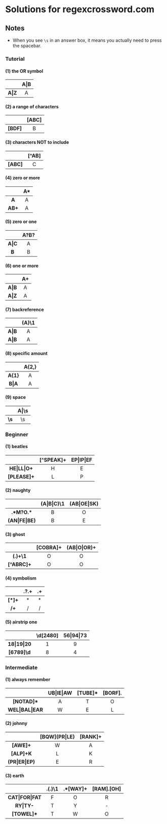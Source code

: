 # Solutions for regexcrossword.com

## Notes

* When you see `\s` in an answer box, it means you actually need to press the spacebar.

### Tutorial

#### (1) the OR symbol

|                 | A&#124;B |
|:---------------:|:--------:|
| <b>A&#124;Z</b> | A        |

#### (2) a range of characters

|              | [ABC] |
|:------------:|:-----:|
| <b>[BDF]</b> | B     |

#### (3) characters NOT to include

|              | [^AB] |
|:------------:|:-----:|
| <b>[ABC]</b> | C     |

#### (4) zero or more

|            | A* |
|:----------:|:--:|
| <b>A</b>   | A  |
| <b>AB+</b> | A  |

#### (5) zero or one

|                 | A?B? |
|:---------------:|:----:|
| <b>A&#124;C</b> | A    |
| <b>B</b>        | B    |

#### (6) one or more

|                 | A+ |
|:---------------:|:--:|
| <b>A&#124;B</b> | A  |
| <b>A&#124;Z</b> | A  |

#### (7) backreference

|                 | (A)\1 |
|:---------------:|:-----:|
| <b>A&#124;B</b> | A     |
| <b>A&#124;B</b> | A     |

#### (8) specific amount

|                 | A{2,} |
|:---------------:|:-----:|
| <b>A{1}</b>     | A     |
| <b>B&#124;A</b> | A     |

#### (9) space

|           | A&#124;\s |
|:---------:|:---------:|
| <b>\s</b> | \s        |

### Beginner

#### (1) beatles

|                           | [^SPEAK]+ | EP&#124;IP&#124;EF |
|:-------------------------:|:---------:|:------------------:|
| <b>HE&#124;LL&#124;O+</b> | H         | E                  |
| <b>[PLEASE]+</b>          | L         | P                  |

#### (2) naughty

|                             | (A&#124;B&#124;C)\1 | (AB&#124;OE&#124;SK) |
|:---------------------------:|:-------------------:|:--------------------:|
| <b>.&#42;M?O.&#42;</b>      | B                   | O                    |
| <b>(AN&#124;FE&#124;BE)</b> | B                   | E                    |

#### (3) ghost

|                 | [COBRA]+ | (AB&#124;O&#124;OR)+ |
|:---------------:|:--------:|:--------------------:|
| <b>(.)+\1</b>   | O        | O                    |
| <b>[^ABRC]+</b> | O        | O                    |

#### (4) symbolism

|             | .?.+ | .+ |
|:-----------:|:----:|:--:|
| <b>[*]+</b> | *    | *  |
| <b>/+</b>   | /    | /  |

#### (5) airstrip one

|                           | \d[2480] | 56&#124;94&#124;73 |
|:-------------------------:|:--------:|:------------------:|
| <b>18&#124;19&#124;20</b> | 1        | 9                  |
| <b>[6789]\d</b>           | 8        | 4                  |

### Intermediate

#### (1) always remember

|                              | UB&#124;IE&#124;AW | [TUBE]* | [BORF]. |
|:----------------------------:|:------------------:|:-------:|:-------:|
| <b>[NOTAD]*</b>              | A                  | T       | O       |
| <b>WEL&#124;BAL&#124;EAR</b> | W                  | E       | L       |

#### (2) johnny

|                             | [BQW]&#40;PR&#124;LE) | [RANK]+ |
|:---------------------------:|:---------------------:|:-------:|
| <b>[AWE]+</b>               | W                     | A       |
| <b>[ALP]+K</b>              | L                     | K       |
| <b>(PR&#124;ER&#124;EP)</b> | E                     | R       |

#### (3) earth

|                              | .(.)\1 | .*[WAY]+ | [RAM].[OH] |
|:----------------------------:|:------:|:--------:|:----------:|
| <b>CAT&#124;FOR&#124;FAT</b> | F      | O        | R          |
| <b>RY&#124;TY\-</b>          | T      | Y        | -          |
| <b>[TOWEL]*</b>              | T      | W        | O          |
